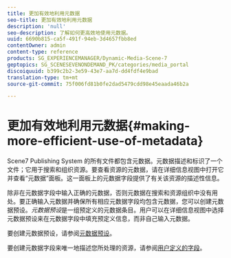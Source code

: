 ```yaml
---
title: 更加有效地利用元数据
seo-title: 更加有效地利用元数据
description: 'null'
seo-description: 了解如何更高效地使用元数据。
uuid: 6690b815-ca5f-491f-94eb-3d4657fbb8ed
contentOwner: admin
content-type: reference
products: SG_EXPERIENCEMANAGER/Dynamic-Media-Scene-7
geptopics: SG_SCENESEVENONDEMAND_PK/categories/media_portal
discoiquuid: b399c2b2-3e59-43e7-aa7d-dd4fdf4e9bad
translation-type: tm+mt
source-git-commit: 75f006fd81b0fe2dad5479cdd98e45eaada46b2a

---
```



# 更加有效地利用元数据{#making-more-efficient-use-of-metadata}

Scene7 Publishing System 的所有文件都包含元数据。元数据描述和标识了一个文件；它用于搜索和组织资源。要查看资源的元数据，请在详细信息视图中打开它并查看“元数据”面板。这一面板上的元数据字段提供了有关该资源的描述性信息。

除非在元数据字段中输入正确的元数据，否则元数据在搜索和资源组织中没有用处。要正确输入元数据并确保所有相应元数据字段均包含元数据，您可以创建元数据预设。*元数据预设*&#x200B;是一组预定义的元数据条目。用户可以在详细信息视图中选择元数据预设来在元数据字段中填充预定义信息，而非自己输入元数据。

要创建元数据预设，请参阅[元数据预设](application-setup.md#metadata_presets)。

要创建元数据字段来唯一地描述您所处理的资源，请参阅[用户定义的字段](application-setup.md#user_defined_fields)。
